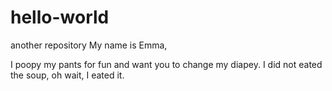 # hello-world
another repository
My name is Emma,

I poopy my pants for fun and want you to change my diapey. I did not eated the soup, oh wait, I eated it.
